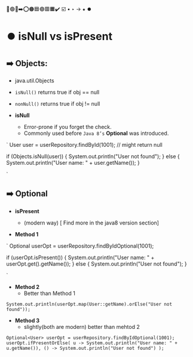 🔵🟢🔴➡️⭕🟠🟦🟣🟥🟧✔️ ☑️ • ‣ → ⁕ ⏺️

# ⏺️ isNull vs isPresent

## ➡️ **Objects:**

- java.util.Objects
- `isNull()` returns true if obj == null
- `nonNull()` returns true if obj != null

- **isNull**
  - Error-prone if you forget the check.
  - Commonly used before `Java 8’s` **Optional** was introduced.

`
User user = userRepository.findById(1001); // might return null

if (Objects.isNull(user)) {
System.out.println("User not found");
} else {
System.out.println("User name: " + user.getName());
}

`

## ➡️ **Optional**

- **isPresent**

  - (modern way) [ Find more in the java8 version section]

- **Method 1**

`
Optional<User> userOpt = userRepository.findByIdOptional(1001);

if (userOpt.isPresent()) {
System.out.println("User name: " + userOpt.get().getName());
} else {
System.out.println("User not found");
}

`

- **Method 2**
  - Better than Method 1

`System.out.println(userOpt.map(User::getName).orElse("User not found"));`

- **Method 3**
  - slightly(both are modern) better than mehtod 2

`Optional<User> userOpt = userRepository.findByIdOptional(1001);
userOpt.ifPresentOrElse(
u -> System.out.println("User name: " + u.getName()),
() -> System.out.println("User not found")
);
`
